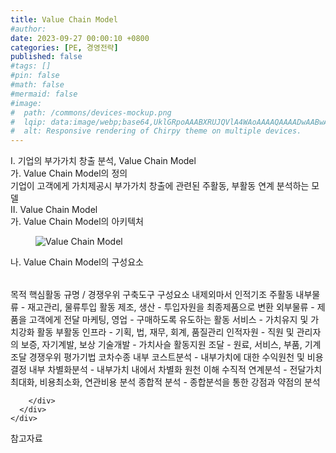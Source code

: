 ```yaml
---
title: Value Chain Model
#author: 
date: 2023-09-27 00:00:10 +0800
categories: [PE, 경영전략]
published: false
#tags: []
#pin: false
#math: false
#mermaid: false
#image:
#  path: /commons/devices-mockup.png
#  lqip: data:image/webp;base64,UklGRpoAAABXRUJQVlA4WAoAAAAQAAAADwAABwAAQUxQSDIAAAARL0AmbZurmr57yyIiqE8oiG0bejIYEQTgqiDA9vqnsUSI6H+oAERp2HZ65qP/VIAWAFZQOCBCAAAA8AEAnQEqEAAIAAVAfCWkAALp8sF8rgRgAP7o9FDvMCkMde9PK7euH5M1m6VWoDXf2FkP3BqV0ZYbO6NA/VFIAAAA
#  alt: Responsive rendering of Chirpy theme on multiple devices.
---
```


<div class="post-wrap">
  <div class="para">
    <div class="para-title">
      I. 기업의 부가가치 창출 분석, Value Chain Model
    </div>
    <div class="para-cntnt">
      <div class="para">
        <div class="para-title">
          가. Value Chain Model의 정의
        </div>
        <div class="para-cntnt">
            기업이 고객에게 가치제공시 부가가치 창출에 관련된 주활동, 부활동 연계 분석하는 모델
        </div>
      </div>
    </div>
  </div>
  
  <div class="para">
    <div class="para-title">
      II. Value Chain Model
    </div>
    <div class="para-cntnt">
      <div class="para">
        <div class="para-title">
          가. Value Chain Model의 아키텍처
        </div>
        <div class="para-cntnt">
          <figure class="post-figure">
            <img src="/assets/img/posts/Value-Chain-Model.png" alt="Value Chain Model">
<!--            <figcaption>Source: Unveiling the Metaverse: Exploring Emerging Trends, Multifaceted Perspectives, and Future Challenges</figcaption>-->
          </figure>
        </div>
      </div>
      <div class="para">
        <div class="para-title">
          나. Value Chain Model의 구성요소
        </div>
        <div class="para-cntnt">
          <table class="post-table">
          </table>
          목적
  핵심활동 규명 / 경쟁우위 구축도구
구성요소 내제외마서 인적기조
  주활동
    내부물류 - 재고관리, 물류투입 활동
    제조, 생산 - 투입자원을 최종제품으로 변환
    외부물류 - 제품을 고객에게 전달
    마케팅, 영업 - 구매하도록 유도하는 활동
    서비스 - 가치유지 및 가치강화 활동
  부활동
    인프라 - 기획, 법, 재무, 회계, 품질관리
    인적자원 - 직원 및 관리자의 보증, 자기계발, 보상
    기술개발 - 가치사슬 활동지원
    조달 - 원료, 서비스, 부품, 기계 조달
경쟁우위 평가기법 코차수종
  내부 코스트분석 - 내부가치에 대한 수익원천 및 비용결정
  내부 차별화분석 - 내부가치 내에서 차별화 원천 이해
  수직적 연계분석 - 전달가치 최대화, 비용최소화, 연관비용 분석
  종합적 분석 - 종합분석을 통한 강점과 약점의 분석

        </div>
      </div>
    </div>
  </div>

  <div class="refr-wrap">
    <div class="refr-title">
        참고자료
    </div>
    <ol class="refr-list">
    <!--    <li>(나현식, 최대선) <a target="_blank" href="https://scienceon.kisti.re.kr/commons/util/originalView.do?cn=JAKO202225948430499&oCn=JAKO202225948430499&dbt=JAKO&journal=NJOU00291864">메타버스 보안 위협 요소 및 대응 방안 검토</a></li>-->
    <!--    <li>(M. Uddin, S. Manickam, H. Ullah, M. Obaidat and A. Dandoush) <a target="_blank" href="https://ieeexplore.ieee.org/abstract/document/10138386">Unveiling the Metaverse: Exploring Emerging Trends, Multifaceted Perspectives, and Future Challenges</a></li>-->
    </ol>
  </div>
</div>
